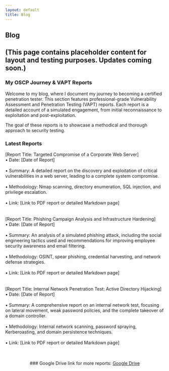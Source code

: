 ```yaml
---
layout: default
title: Blog
---
```

## Blog

## (This page contains placeholder content for layout and testing purposes. Updates coming soon.)


### My OSCP Journey & VAPT Reports

Welcome to my blog, where I document my journey to becoming a certified penetration tester. This section features professional-grade Vulnerability Assessment and Penetration Testing (VAPT) reports. Each report is a detailed account of a simulated engagement, from initial reconnaissance to exploitation and post-exploitation.

The goal of these reports is to showcase a methodical and thorough approach to security testing.

### Latest Reports
<div class="blog-post-item">
[Report Title: Targeted Compromise of a Corporate Web Server]
<br>
• Date: [Date of Report]
<br>
<br>
• Summary: A detailed report on the discovery and exploitation of critical vulnerabilities in a web server, leading to a complete system compromise.
<br>
<br>
• Methodology: Nmap scanning, directory enumeration, SQL injection, and privilege escalation.
<br>
<br>
• Link: [Link to PDF report or detailed Markdown page]

</div>
<br>
<br>
<div class="blog-post-item">
[Report Title: Phishing Campaign Analysis and Infrastructure Hardening]
<br>
• Date: [Date of Report]
<br>
<br>
• Summary: An analysis of a simulated phishing attack, including the social engineering tactics used and recommendations for improving employee security awareness and email filtering.
<br>
<br>
• Methodology: OSINT, spear phishing, credential harvesting, and network defense strategies.
<br>
<br>
• Link: [Link to PDF report or detailed Markdown page]

</div>
<br>
<br>
<div class="blog-post-item">
[Report Title: Internal Network Penetration Test: Active Directory Hijacking]
<br>
• Date: [Date of Report]
<br>
<br>
• Summary: A comprehensive report on an internal network test, focusing on lateral movement, weak password policies, and the complete takeover of a domain controller.
<br>
<br>
• Methodology: Internal network scanning, password spraying, Kerberoasting, and domain persistence techniques.
<br>
<br>
• Link: [Link to PDF report or detailed Markdown page]

</div>
<br>
<br>
<p align="center">
### Google Drive link for more reports:
<a href="/File/GoogleDrive.pdf" download class="cool-button">Google Drive</a>
</p>
